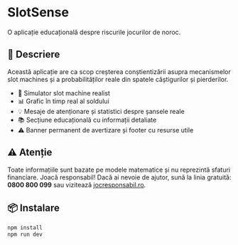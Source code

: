 # SlotSense


O aplicație educațională despre riscurile jocurilor de noroc.

## 📢 Descriere
Această aplicație are ca scop creșterea conștientizării asupra mecanismelor slot machines și a probabilităților reale din spatele câștigurilor și pierderilor.

- 🎰 Simulator slot machine realist
- 📊 Grafic în timp real al soldului
- 💡 Mesaje de atenționare și statistici despre șansele reale
- 📚 Secțiune educațională cu informații detaliate
- ⚠️ Banner permanent de avertizare și footer cu resurse utile

## ⚠️ Atenție
Toate informațiile sunt bazate pe modele matematice și nu reprezintă sfaturi financiare.
Joacă responsabil! Dacă ai nevoie de ajutor, sună la linia gratuită:
**0800 800 099** sau vizitează [jocresponsabil.ro](https://www.jocresponsabil.ro).

## 📦 Instalare

```bash
npm install
npm run dev
